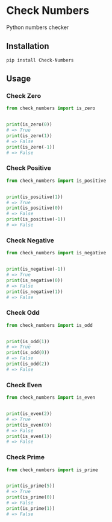 # Check Numbers
Python numbers checker

## Installation

```
pip install Check-Numbers
```

## Usage

### Check Zero

```py
from check_numbers import is_zero


print(is_zero(0))
# => True
print(is_zero(1))
# => False
print(is_zero(-1))
# => False
```

### Check Positive

```py
from check_numbers import is_positive


print(is_positive(1))
# => True
print(is_positive(0))
# => False
print(is_positive(-1))
# => False
```

### Check Negative

```py
from check_numbers import is_negative


print(is_negative(-1))
# => True
print(is_negative(0))
# => False
print(is_negative(1))
# => False
```

### Check Odd

```py
from check_numbers import is_odd


print(is_odd(1))
# => True
print(is_odd(0))
# => False
print(is_odd(2))
# => False
```

### Check Even

```py
from check_numbers import is_even


print(is_even(2))
# => True
print(is_even(0))
# => False
print(is_even(1))
# => False
```

### Check Prime

```py
from check_numbers import is_prime


print(is_prime(5))
# => True
print(is_prime(0))
# => False
print(is_prime(1))
# => False
```
